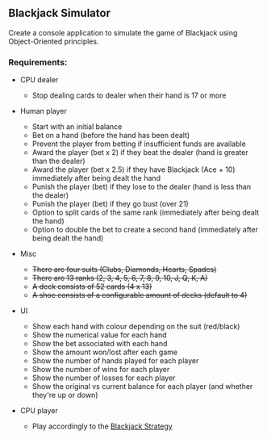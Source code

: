 ## Blackjack Simulator

Create a console application to simulate the game of Blackjack using Object-Oriented principles.

### Requirements:

* CPU dealer

  * Stop dealing cards to dealer when their hand is 17 or more
* Human player
    * Start with an initial balance
    * Bet on a hand (before the hand has been dealt)
    * Prevent the player from betting if insufficient funds are available
    * Award the player (bet x 2) if they beat the dealer (hand is greater than the dealer)
    * Award the player (bet x 2.5) if they have Blackjack (Ace + 10) immediately after being dealt the hand
    * Punish the player (bet) if they lose to the dealer (hand is less than the dealer)
    * Punish the player (bet) if they go bust (over 21)
    * Option to split cards of the same rank (immediately after being dealt the hand)
    * Option to double the bet to create a second hand (immediately after being dealt the hand)
* Misc
  
  * ~~There are four suits (Clubs, Diamonds, Hearts, Spades)~~
  * ~~There are 13 ranks (2, 3, 4, 5, 6, 7, 8, 9, 10, J, Q, K, A)~~
  * ~~A deck consists of 52 cards (4 x 13)~~
  * ~~A shoe consists of a configurable amount of decks (default to 4)~~

* UI
  * Show each hand with colour depending on the suit (red/black)
  * Show the numerical value for each hand
  * Show the bet associated with each hand
  * Show the amount won/lost after each game
  * Show the number of hands played for each player
  * Show the number of wins for each player
  * Show the number of losses for each player
  * Show the original vs current balance for each player (and whether they're up or down)
* CPU player
  
  - Play accordingly to the [Blackjack Strategy](https://wizardofodds.com/games/blackjack/strategy/4-decks/#targetText=To%20use%20the%20basic%20strategy,soft%20totals%2C%20and%20splittable%20hands.)
  
    